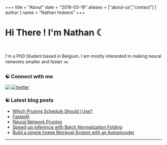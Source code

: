 +++
title = "About"
date = "2019-03-19"
aliases = ["about-us","contact"]
[ author ]
  name = "Nathan Hubens"
+++

# Hi There ! I'm Nathan ☾



<br>

I'm a PhD Student based in Belgium. I am mostly interested in making neural networks smaller and faster ✂️

### ☯︎ Connect with me

<img align="left" src="https://img.shields.io/badge/-@HubensN-313131?style=flat&labelColor=313131&logo=twitter&logoColor=white&color=313131"> 



[![twitter](https://img.shields.io/badge/-@HubensN-313131?style=flat&labelColor=313131&logo=twitter&logoColor=white&color=313131)](https://twitter.com/HubensN) 


### ☯︎ Latest blog posts
- [Which Pruning Schedule Should I Use?](https://nathanhubens.github.io/posts/deep%20learning/2021/06/15/OneCycle.html)
- [FasterAI](https://nathanhubens.github.io/posts/deep%20learning/2020/08/17/FasterAI.html)
- [Neural Network Pruning](https://nathanhubens.github.io/posts/deep%20learning/2020/05/22/pruning.html)
- [Speed-up inference with Batch Normalization Folding](https://nathanhubens.github.io/posts/deep%20learning/2020/04/20/BN.html)
- [Build a simple Image Retrieval System with an Autoencoder](https://nathanhubens.github.io/posts/deep%20learning/2018/08/24/image-retrieval.html)

---




